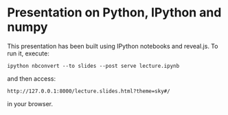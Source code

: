 # Presentation on Python, IPython and numpy

This presentation has been built using IPython notebooks and reveal.js. To
run it, execute:
```
ipython nbconvert --to slides --post serve lecture.ipynb
```
and then access:
```
http://127.0.0.1:8000/lecture.slides.html?theme=sky#/
```
in your browser.
